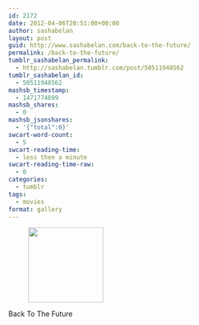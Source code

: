 ```yaml
---
id: 2172
date: 2012-04-06T20:51:00+00:00
author: sashabelan
layout: post
guid: http://www.sashabelan.com/back-to-the-future/
permalink: /back-to-the-future/
tumblr_sashabelan_permalink:
  - http://sashabelan.tumblr.com/post/50511948562
tumblr_sashabelan_id:
  - 50511948562
mashsb_timestamp:
  - 1471774899
mashsb_shares:
  - 0
mashsb_jsonshares:
  - '{"total":0}'
swcart-word-count:
  - 5
swcart-reading-time:
  - less then a minute
swcart-reading-time-raw:
  - 0
categories:
  - tumblr
tags:
  - movies
format: gallery
---
```

<div id='gallery-174' class='gallery galleryid-2172 gallery-columns-3 gallery-size-thumbnail'>
  <figure class='gallery-item'> 
  
  <div class='gallery-icon landscape'>
    <a href='http://www.sashabelan.ru/back-to-the-future/attachment/2173/'><img width="150" height="150" src="http://www.sashabelan.ru/wp-content/uploads/2012/04/tumblr_mmutgz7ggO1qarj97o1_1280-150x150.jpg" class="attachment-thumbnail size-thumbnail" alt="" /></a>
  </div></figure>
</div>

Back To The Future